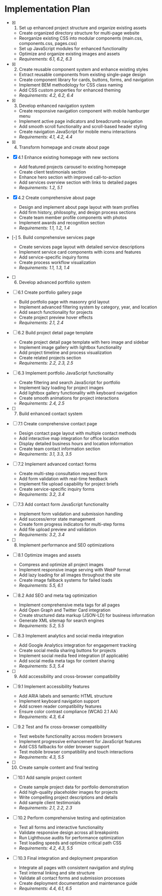 # Implementation Plan

- [x] 1. Set up enhanced project structure and organize existing assets
  - Create organized directory structure for multi-page website
  - Reorganize existing CSS into modular components (main.css, components.css, pages.css)
  - Set up JavaScript modules for enhanced functionality
  - Optimize and organize existing images and assets
  - _Requirements: 6.1, 6.2, 6.3_

- [x] 2. Create reusable component system and enhance existing styles
  - Extract reusable components from existing single-page design
  - Create component library for cards, buttons, forms, and navigation
  - Implement BEM methodology for CSS class naming
  - Add CSS custom properties for enhanced theming
  - _Requirements: 4.2, 6.2, 6.4_

- [x] 3. Develop enhanced navigation system
  - Create responsive navigation component with mobile hamburger menu
  - Implement active page indicators and breadcrumb navigation
  - Add smooth scroll functionality and scroll-based header styling
  - Create navigation JavaScript for mobile menu interactions
  - _Requirements: 4.1, 4.2, 4.4_

- [x] 4. Transform homepage and create about page



- [x] 4.1 Enhance existing homepage with new sections
  - Add featured projects carousel to existing homepage
  - Create client testimonials section
  - Enhance hero section with improved call-to-action
  - Add services overview section with links to detailed pages
  - _Requirements: 1.2, 5.1_

- [x] 4.2 Create comprehensive about page

  - Design and implement about page layout with team profiles
  - Add firm history, philosophy, and design process sections
  - Create team member profile components with photos
  - Implement awards and recognition section
  - _Requirements: 1.1, 1.2, 1.4_


- [-] 5. Build comprehensive services page

  - Create services page layout with detailed service descriptions
  - Implement service card components with icons and features
  - Add service-specific inquiry forms
  - Create process workflow visualization
  - _Requirements: 1.1, 1.3, 1.4_

- [ ] 6. Develop advanced portfolio system
- [ ] 6.1 Create portfolio gallery page
  - Build portfolio page with masonry grid layout
  - Implement advanced filtering system by category, year, and location
  - Add search functionality for projects
  - Create project preview hover effects
  - _Requirements: 2.1, 2.4_

- [ ] 6.2 Build project detail page template
  - Create project detail page template with hero image and sidebar
  - Implement image gallery with lightbox functionality
  - Add project timeline and process visualization
  - Create related projects section
  - _Requirements: 2.2, 2.3, 2.5_

- [ ] 6.3 Implement portfolio JavaScript functionality
  - Create filtering and search JavaScript for portfolio
  - Implement lazy loading for project images
  - Add lightbox gallery functionality with keyboard navigation
  - Create smooth animations for project interactions
  - _Requirements: 2.4, 2.5_

- [ ] 7. Build enhanced contact system
- [ ] 7.1 Create comprehensive contact page
  - Design contact page layout with multiple contact methods
  - Add interactive map integration for office location
  - Display detailed business hours and location information
  - Create team contact information section
  - _Requirements: 3.1, 3.3, 3.5_

- [ ] 7.2 Implement advanced contact forms
  - Create multi-step consultation request form
  - Add form validation with real-time feedback
  - Implement file upload capability for project briefs
  - Create service-specific inquiry forms
  - _Requirements: 3.2, 3.4_

- [ ] 7.3 Add contact form JavaScript functionality
  - Implement form validation and submission handling
  - Add success/error state management
  - Create form progress indicators for multi-step forms
  - Add file upload preview and validation
  - _Requirements: 3.2, 3.4_

- [ ] 8. Implement performance and SEO optimizations
- [ ] 8.1 Optimize images and assets
  - Compress and optimize all project images
  - Implement responsive image serving with WebP format
  - Add lazy loading for all images throughout the site
  - Create image fallback systems for failed loads
  - _Requirements: 5.5, 6.1_

- [ ] 8.2 Add SEO and meta tag optimization
  - Implement comprehensive meta tags for all pages
  - Add Open Graph and Twitter Card integration
  - Create structured data markup (JSON-LD) for business information
  - Generate XML sitemap for search engines
  - _Requirements: 5.2, 5.5_

- [ ] 8.3 Implement analytics and social media integration
  - Add Google Analytics integration for engagement tracking
  - Create social media sharing buttons for projects
  - Implement social media feed integration (if applicable)
  - Add social media meta tags for content sharing
  - _Requirements: 5.3, 5.4_

- [ ] 9. Add accessibility and cross-browser compatibility
- [ ] 9.1 Implement accessibility features
  - Add ARIA labels and semantic HTML structure
  - Implement keyboard navigation support
  - Add screen reader compatibility features
  - Ensure color contrast compliance (WCAG 2.1 AA)
  - _Requirements: 4.3, 6.4_

- [ ] 9.2 Test and fix cross-browser compatibility
  - Test website functionality across modern browsers
  - Implement progressive enhancement for JavaScript features
  - Add CSS fallbacks for older browser support
  - Test mobile browser compatibility and touch interactions
  - _Requirements: 4.3, 5.5_

- [ ] 10. Create sample content and final testing
- [ ] 10.1 Add sample project content
  - Create sample project data for portfolio demonstration
  - Add high-quality placeholder images for projects
  - Write compelling project descriptions and details
  - Add sample client testimonials
  - _Requirements: 2.1, 2.2, 2.3_

- [ ] 10.2 Perform comprehensive testing and optimization
  - Test all forms and interactive functionality
  - Validate responsive design across all breakpoints
  - Run Lighthouse audits for performance optimization
  - Test loading speeds and optimize critical path CSS
  - _Requirements: 4.2, 4.3, 5.5_

- [ ] 10.3 Final integration and deployment preparation
  - Integrate all pages with consistent navigation and styling
  - Test internal linking and site structure
  - Validate all contact forms and submission processes
  - Create deployment documentation and maintenance guide
  - _Requirements: 4.4, 6.1, 6.5_